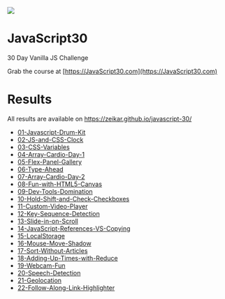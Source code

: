 ![](https://javascript30.com/images/JS3-social-share.png)

# JavaScript30

30 Day Vanilla JS Challenge

Grab the course at [https://JavaScript30.com](https://JavaScript30.com)

# Results

All results are available on https://zeikar.github.io/javascript-30/

- [01-Javascript-Drum-Kit](https://zeikar.github.io/javascript-30/01-Javascript-Drum-Kit/)
- [02-JS-and-CSS-Clock](https://zeikar.github.io/javascript-30/02-JS-and-CSS-Clock/)
- [03-CSS-Variables](https://zeikar.github.io/javascript-30/03-CSS-Variables/)
- [04-Array-Cardio-Day-1](https://zeikar.github.io/javascript-30/04-Array-Cardio-Day-1/)
- [05-Flex-Panel-Gallery](https://zeikar.github.io/javascript-30/05-Flex-Panel-Gallery/)
- [06-Type-Ahead](https://zeikar.github.io/javascript-30/06-Type-Ahead/)
- [07-Array-Cardio-Day-2](https://zeikar.github.io/javascript-30/07-Array-Cardio-Day-2/)
- [08-Fun-with-HTML5-Canvas](https://zeikar.github.io/javascript-30/08-Fun-with-HTML5-Canvas/)
- [09-Dev-Tools-Domination](https://zeikar.github.io/javascript-30/09-Dev-Tools-Domination/)
- [10-Hold-Shift-and-Check-Checkboxes](https://zeikar.github.io/javascript-30/10-Hold-Shift-and-Check-Checkboxes/)
- [11-Custom-Video-Player](https://zeikar.github.io/javascript-30/11-Custom-Video-Player/)
- [12-Key-Sequence-Detection](https://zeikar.github.io/javascript-30/12-Key-Sequence-Detection/)
- [13-Slide-in-on-Scroll](https://zeikar.github.io/javascript-30/13-Slide-in-on-Scroll/)
- [14-JavaScript-References-VS-Copying](https://zeikar.github.io/javascript-30/14-JavaScript-References-VS-Copying/)
- [15-LocalStorage](https://zeikar.github.io/javascript-30/15-LocalStorage/)
- [16-Mouse-Move-Shadow](https://zeikar.github.io/javascript-30/16-Mouse-Move-Shadow/)
- [17-Sort-Without-Articles](https://zeikar.github.io/javascript-30/17-Sort-Without-Articles/)
- [18-Adding-Up-Times-with-Reduce](https://zeikar.github.io/javascript-30/18-Adding-Up-Times-with-Reduce/)
- [19-Webcam-Fun](https://zeikar.github.io/javascript-30/19-Webcam-Fun/)
- [20-Speech-Detection](https://zeikar.github.io/javascript-30/20-Speech-Detection/)
- [21-Geolocation](https://zeikar.github.io/javascript-30/21-Geolocation/)
- [22-Follow-Along-Link-Highlighter](https://zeikar.github.io/javascript-30/22-Follow-Along-Link-Highlighter/)
